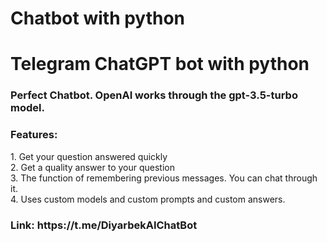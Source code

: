 # Chatbot with python
<h1>Telegram ChatGPT bot with python</h1>
<h3>Perfect Chatbot. OpenAI works through the gpt-3.5-turbo model. </h3>
<h3>Features:</h3>
<p>1. Get your question answered quickly<br>
2. Get a quality answer to your question<br>
3. The function of remembering previous messages. You can chat through it.<br>
4. Uses custom models and custom prompts and custom answers.
</p>
<h3>Link: https://t.me/DiyarbekAIChatBot</h3>
